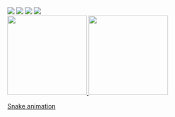 <div>
<a href="https://instagram.com/zdog__" target="_blank"><img src="https://img.shields.io/badge/-Instagram-%23E4405F?style=for-the-badge&logo=instagram&logoColor=white" target="_blank"></a>
<a href="https://www.twitch.tv/zdog__" target="_blank"><img src="https://img.shields.io/badge/Twitch-9146FF?style=for-the-badge&logo=twitch&logoColor=white" target="_blank"></a>
<a href = "mailto:contato@gabrieltelessantos48@gmail.com"><img src="https://img.shields.io/badge/Gmail-D14836?style=for-the-badge&logo=gmail&logoColor=white" target="_blank"></a>
<a href="https://www.linkedin.com/in/gabriel-teles-76a486161" target="_blank"><img src="https://img.shields.io/badge/-LinkedIn-%230077B5?style=for-the-badge&logo=linkedin&logoColor=white" target="_blank"></a>   
</div>

<div>
<a href="https://github.com/seu-usuário-aqui">
<img height="180em" src="https://github-readme-stats.vercel.app/api/top-langs/?username=zdog10127&layout=compact&langs_count=7&theme=dracula"/>
<img height="180em" src="https://github-readme-stats.vercel.app/api?username=zdog10127&show_icons=true&theme=dracula&include_all_commits=true&count_private=true"/>
</div>
  
[Snake animation](https://github.com/zdog10127/zdog10127/blob/output/github-contribution-grid-snake.svg)

